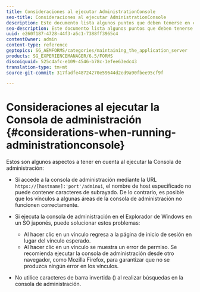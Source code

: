 ```yaml
---
title: Consideraciones al ejecutar AdministrationConsole
seo-title: Consideraciones al ejecutar AdministrationConsole
description: Este documento lista algunos puntos que deben tenerse en cuenta al ejecutar la Consola de administración.
seo-description: Este documento lista algunos puntos que deben tenerse en cuenta al ejecutar la Consola de administración.
uuid: e260f187-4728-44f3-a5c1-7388ff3965c4
contentOwner: admin
content-type: reference
geptopics: SG_AEMFORMS/categories/maintaining_the_application_server
products: SG_EXPERIENCEMANAGER/6.5/FORMS
discoiquuid: 525c4afc-e109-4546-b78c-1efee63edc43
translation-type: tm+mt
source-git-commit: 317fadfe48724270e59644d2ed9a90fbee95cf9f

---
```



# Consideraciones al ejecutar la Consola de administración {#considerations-when-running-administrationconsole}

Estos son algunos aspectos a tener en cuenta al ejecutar la Consola de administración:

* Si accede a la consola de administración mediante la URL `https://[hostname]:'port'/adminui`, el nombre de host especificado no puede contener caracteres de subrayado. De lo contrario, es posible que los vínculos a algunas áreas de la consola de administración no funcionen correctamente.
* Si ejecuta la consola de administración en el Explorador de Windows en un SO japonés, puede solucionar estos problemas:

   * Al hacer clic en un vínculo regresa a la página de inicio de sesión en lugar del vínculo esperado.
   * Al hacer clic en un vínculo se muestra un error de permiso.
   Se recomienda ejecutar la consola de administración desde otro navegador, como Mozilla Firefox, para garantizar que no se produzca ningún error en los vínculos.

* No utilice caracteres de barra invertida () al realizar búsquedas en la consola de administración.


